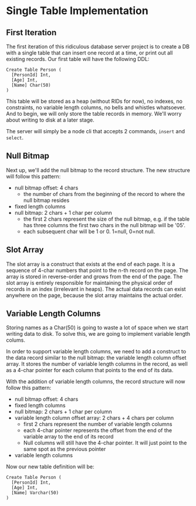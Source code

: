 # Single Table Implementation

## First Iteration

The first iteration of this ridiculous database server project is to create a DB with a single table that can insert one record at a time, or print out all existing records. Our first table will have the following DDL:

```
Create Table Person (
  [PersonId] Int,
  [Age] Int,
  [Name] Char(50)
)
```

This table will be stored as a heap (without RIDs for now), no indexes, no constraints, no variable length columns, no bells and whistles whatsoever. And to begin, we will only store the table records in memory. We'll worry about writing to disk at a later stage.

The server will simply be a node cli that accepts 2 commands, `insert` and `select`.

## Null Bitmap

Next up, we'll add the null bitmap to the record structure. The new structure will follow this pattern:

- null bitmap offset: 4 chars
  - the number of chars from the beginning of the record to where the null bitmap resides
- fixed length columns
- null bitmap: 2 chars + 1 char per column
  - the first 2 chars represent the size of the null bitmap, e.g. if the table has three columns the first two chars in the null bitmap will be '05'.
  - each subsequent char will be 1 or 0. 1=null, 0=not null.

## Slot Array

The slot array is a construct that exists at the end of each page. It is a sequence of 4-char numbers that point to the n-th record on the page. The array is stored in reverse-order and grows from the end of the page. The slot array is entirely responsible for maintaining the physical order of records in an index (irrelevant in heaps). The actual data records can exist anywhere on the page, because the slot array maintains the actual order.

## Variable Length Columns

Storing names as a Char(50) is going to waste a lot of space when we start writing data to disk. To solve this, we are going to implement variable length colums. 

In order to support variable length columns, we need to add a construct to the data record similar to the null bitmap: the variable length column offset array. It stores the number of variable length columns in the record, as well as a 4-char pointer for each column that points to the end of its data.

With the addition of variable length columns, the record structure will now follow this pattern:

- null bitmap offset: 4 chars
- fixed length columns
- null bitmap: 2 chars + 1 char per column
- variable length column offset array: 2 chars + 4 chars per column
  - first 2 chars represent the number of variable length columns
  - each 4-char pointer represents the offset from the end of the variable array to the end of its record
  - Null columns will still have the 4-char pointer. It will just point to the same spot as the previous pointer
- variable length columns

Now our new table definition will be:

```
Create Table Person (
  [PersonId] Int,
  [Age] Int,
  [Name] Varchar(50)
)
```
